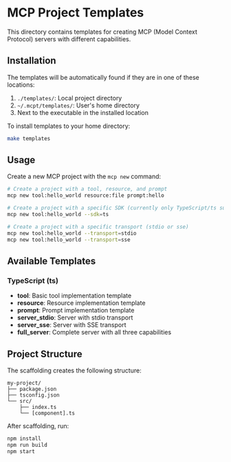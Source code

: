 # MCP Project Templates

This directory contains templates for creating MCP (Model Context Protocol) servers with different capabilities.

## Installation

The templates will be automatically found if they are in one of these locations:

1. `./templates/`: Local project directory
2. `~/.mcpt/templates/`: User's home directory
3. Next to the executable in the installed location

To install templates to your home directory:

```bash
make templates
```

## Usage

Create a new MCP project with the `mcp new` command:

```bash
# Create a project with a tool, resource, and prompt
mcp new tool:hello_world resource:file prompt:hello

# Create a project with a specific SDK (currently only TypeScript/ts supported)
mcp new tool:hello_world --sdk=ts

# Create a project with a specific transport (stdio or sse)
mcp new tool:hello_world --transport=stdio
mcp new tool:hello_world --transport=sse
```

## Available Templates

### TypeScript (ts)

- **tool**: Basic tool implementation template
- **resource**: Resource implementation template
- **prompt**: Prompt implementation template
- **server_stdio**: Server with stdio transport
- **server_sse**: Server with SSE transport
- **full_server**: Complete server with all three capabilities

## Project Structure

The scaffolding creates the following structure:

```
my-project/
├── package.json
├── tsconfig.json
└── src/
    ├── index.ts
    └── [component].ts
```

After scaffolding, run:

```bash
npm install
npm run build
npm start
``` 